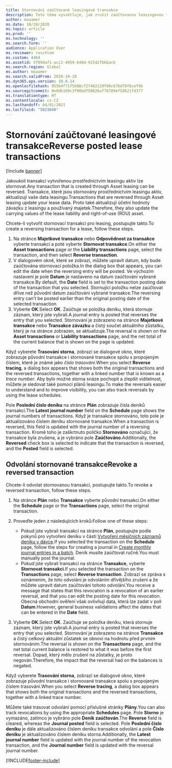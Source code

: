 ```yaml
---
title: Stornování zaúčtované leasingové transakce
description: Toto téma vysvětluje, jak zrušit zaúčtovanou leasingovou transakci. Jakoukoli transakci vytvořenou prostřednictvím leasingu aktiv lze stornovat.
author: moaamer
ms.date: 10/28/2020
ms.topic: article
ms.prod: ''
ms.technology: ''
ms.search.form: ''
audience: Application User
ms.reviewer: roschlom
ms.custom: 4464
ms.assetid: 5f89daf1-acc2-4959-b48d-91542fb6bacb
ms.search.region: Global
ms.author: moaamer
ms.search.validFrom: 2020-10-28
ms.dyn365.ops.version: 10.0.14
ms.openlocfilehash: 955b4f71f5698cf2f482129f00c676d70f6cef9b
ms.sourcegitcommit: 0e8db169c3f90bd750826af76709ef5d621fd377
ms.translationtype: HT
ms.contentlocale: cs-CZ
ms.lasthandoff: 04/01/2021
ms.locfileid: "5823040"
---
```

# <a name="reverse-posted-lease-transactions"></a><span data-ttu-id="dfb63-104">Stornování zaúčtované leasingové transakce</span><span class="sxs-lookup"><span data-stu-id="dfb63-104">Reverse posted lease transactions</span></span>

[!include [banner](../includes/banner.md)]

<span data-ttu-id="dfb63-105">Jakoukoli transakci vytvořenou prostřednictvím leasingu aktiv lze stornovat.</span><span class="sxs-lookup"><span data-stu-id="dfb63-105">Any transaction that is created through Asset leasing can be reversed.</span></span> <span data-ttu-id="dfb63-106">Transakce, které jsou stornovány prostřednictvím leasingu aktiv, aktualizují vaše data leasingu.</span><span class="sxs-lookup"><span data-stu-id="dfb63-106">Transactions that are reversed through Asset leasing update your lease data.</span></span> <span data-ttu-id="dfb63-107">Proto také aktualizují účetní hodnoty závazku z leasingu a používaný majetek.</span><span class="sxs-lookup"><span data-stu-id="dfb63-107">Therefore, they also update the carrying values of the lease liability and right-of-use (ROU) asset.</span></span>

<span data-ttu-id="dfb63-108">Chcete-li vytvořit stornovací transakci pro leasing, postupujte takto.</span><span class="sxs-lookup"><span data-stu-id="dfb63-108">To create a reversing transaction for a lease, follow these steps.</span></span>

1. <span data-ttu-id="dfb63-109">Na stránce **Majetkové transakce** nebo **Odpovědnost za transakce** vyberte transakci a poté vyberte **Stornovat transakce**.</span><span class="sxs-lookup"><span data-stu-id="dfb63-109">On either the **Asset transactions** page or the **Liability transactions** page, select the transaction, and then select **Reverse transaction**.</span></span>
2. <span data-ttu-id="dfb63-110">V dialogovém okně, které se zobrazí, můžete upravit datum, kdy bude zaúčtována stornovací položka.</span><span class="sxs-lookup"><span data-stu-id="dfb63-110">In the dialog box that appears, you can edit the date when the reversing entry will be posted.</span></span> <span data-ttu-id="dfb63-111">Ve výchozím nastavení je pole **Datum** je nastaveno na datum zaúčtování vybrané transakce.</span><span class="sxs-lookup"><span data-stu-id="dfb63-111">By default, the **Date** field is set to the transaction posting date of the transaction that you selected.</span></span> <span data-ttu-id="dfb63-112">Stornující položku nelze zaúčtovat dříve než původní datum zaúčtování vybrané transakce.</span><span class="sxs-lookup"><span data-stu-id="dfb63-112">The reversing entry can't be posted earlier than the original posting date of the selected transaction.</span></span>
3. <span data-ttu-id="dfb63-113">Vyberte **OK**.</span><span class="sxs-lookup"><span data-stu-id="dfb63-113">Select **OK**.</span></span> <span data-ttu-id="dfb63-114">Zaúčtuje se položka deníku, která stornuje záznam, který jste vybrali.</span><span class="sxs-lookup"><span data-stu-id="dfb63-114">A journal entry is posted that reverses the entry that you selected.</span></span> <span data-ttu-id="dfb63-115">Stornování je zobrazeno na stránce **Majetkové transakce** nebo **Transakce závazku** a čistý součet aktuálního zůstatku, který je na stránce zobrazen, se aktualizuje.</span><span class="sxs-lookup"><span data-stu-id="dfb63-115">The reversal is shown on the **Asset transactions** or **Liability transactions** page, and the net total of the current balance that is shown on the page is updated.</span></span>

<span data-ttu-id="dfb63-116">Když vyberete **Trasování storna**, zobrazí se dialogové okno, které zobrazuje původní transakce i stornované transakce spolu s propojeným číslem, které je známé jako *číslo trasování*.</span><span class="sxs-lookup"><span data-stu-id="dfb63-116">When you select **Reverse tracing**, a dialog box appears that shows both the original transactions and the reversed transactions, together with a linked number that is known as a *trace number*.</span></span> <span data-ttu-id="dfb63-117">Aby bylo možné storna snáze pochopit a zlepšit viditelnost, můžete je sledovat také pomocí plánů leasingu.</span><span class="sxs-lookup"><span data-stu-id="dfb63-117">To make the reversals easier to understand and to improve visibility, you can also track reversals by using the lease schedules.</span></span>

<span data-ttu-id="dfb63-118">Pole **Poslední číslo deníku** na stránce **Plán** zobrazuje čísla deníků transakcí.</span><span class="sxs-lookup"><span data-stu-id="dfb63-118">The **Latest journal number** field on the **Schedule** page shows the journal numbers of transactions.</span></span> <span data-ttu-id="dfb63-119">Když je transakce stornováno, toto pole je aktualizováno číslem deníku stornované transakce.</span><span class="sxs-lookup"><span data-stu-id="dfb63-119">When a transaction is reversed, this field is updated with the journal number of a reversing transaction.</span></span> <span data-ttu-id="dfb63-120">Kromě toho je zaškrtnuto políčko **Stornováno** označující, že transakce byla zrušena, a je vybráno pole **Zaúčtováno**.</span><span class="sxs-lookup"><span data-stu-id="dfb63-120">Additionally, the **Reversed** check box is selected to indicate that the transaction is reversed, and the **Posted** field is selected.</span></span>

## <a name="revoke-a-reversed-transaction"></a><span data-ttu-id="dfb63-121">Odvolání stornované transakce</span><span class="sxs-lookup"><span data-stu-id="dfb63-121">Revoke a reversed transaction</span></span>

<span data-ttu-id="dfb63-122">Chcete-li odvolat stornovanou transakci, postupujte takto.</span><span class="sxs-lookup"><span data-stu-id="dfb63-122">To revoke a reversed transaction, follow these steps.</span></span>

1. <span data-ttu-id="dfb63-123">Na stránce **Plán** nebo **Transakce** vyberte původní transakci.</span><span class="sxs-lookup"><span data-stu-id="dfb63-123">On either the **Schedule** page or the **Transactions** page, select the original transaction.</span></span>
2. <span data-ttu-id="dfb63-124">Proveďte jeden z následujících kroků:</span><span class="sxs-lookup"><span data-stu-id="dfb63-124">Follow one of these steps:</span></span>

    - <span data-ttu-id="dfb63-125">Pokud jste vybrali transakci na stránce **Plán**, postupujte podle pokynů pro vytvoření deníku v části [Vytvoření měsíčních záznamů deníku v dávce](create-monthly-journals-batch.md).</span><span class="sxs-lookup"><span data-stu-id="dfb63-125">If you selected the transaction on the **Schedule** page, follow the steps for creating a journal in [Create monthly journal entries in a batch](create-monthly-journals-batch.md).</span></span> <span data-ttu-id="dfb63-126">Deník musíte zaúčtovat ručně.</span><span class="sxs-lookup"><span data-stu-id="dfb63-126">You must manually post the journal.</span></span>
    - <span data-ttu-id="dfb63-127">Pokud jste vybrali transakci na stránce **Transakce**, vyberte **Stornovat transakci**.</span><span class="sxs-lookup"><span data-stu-id="dfb63-127">If you selected the transaction on the **Transactions** page, select **Reverse transaction**.</span></span> <span data-ttu-id="dfb63-128">Zobrazí se zpráva s oznámením, že toto odvolání je odvoláním dřívějšího zrušení a že můžete upravit datum zaúčtování tohoto odvolání.</span><span class="sxs-lookup"><span data-stu-id="dfb63-128">You receive a message that states that this revocation is a revocation of an earlier reversal, and that you can edit the posting date for this revocation.</span></span> <span data-ttu-id="dfb63-129">Obecná obchodní ověření však ovlivňují data, která lze zadat v poli **Datum**.</span><span class="sxs-lookup"><span data-stu-id="dfb63-129">However, general business validations affect the dates that can be entered in the **Date** field.</span></span> 

3. <span data-ttu-id="dfb63-130">Vyberte **OK**.</span><span class="sxs-lookup"><span data-stu-id="dfb63-130">Select **OK**.</span></span> <span data-ttu-id="dfb63-131">Zaúčtuje se položka deníku, která stornuje záznam, který jste vybrali.</span><span class="sxs-lookup"><span data-stu-id="dfb63-131">A journal entry is posted that reverses the entry that you selected.</span></span> <span data-ttu-id="dfb63-132">Stornování je zobrazeno na stránce **Transakce** a čistý celkový aktuální zůstatek se obnoví na hodnotu před prvním stornováním.</span><span class="sxs-lookup"><span data-stu-id="dfb63-132">The reversal is shown on the **Transactions** page, and the net total current balance is restored to what it was before the first reversal.</span></span> <span data-ttu-id="dfb63-133">Dopad, který mělo zrušení na zůstatky, je proto negován.</span><span class="sxs-lookup"><span data-stu-id="dfb63-133">Therefore, the impact that the reversal had on the balances is negated.</span></span>

<span data-ttu-id="dfb63-134">Když vyberete **Trasování storna**, zobrazí se dialogové okno, které zobrazuje původní transakce i stornované transakce spolu s propojeným číslem trasování.</span><span class="sxs-lookup"><span data-stu-id="dfb63-134">When you select **Reverse tracing**, a dialog box appears that shows both the original transactions and the reversed transactions, together with a linked trace number.</span></span>

<span data-ttu-id="dfb63-135">Můžete také trasovat odvolání pomocí příslušné stránky **Plány**.</span><span class="sxs-lookup"><span data-stu-id="dfb63-135">You can also track revocations by using the appropriate **Schedules** page.</span></span> <span data-ttu-id="dfb63-136">Pole **Storno** je vymazáno, zatímco je vybráno pole **Deník zaúčtován**.</span><span class="sxs-lookup"><span data-stu-id="dfb63-136">The **Reverse** field is cleared, whereas the **Journal posted** field is selected.</span></span> <span data-ttu-id="dfb63-137">Pole **Poslední číslo deníku** je dále aktualizováno číslem deníku transakce odvolání a pole **Číslo deníku** je aktualizováno číslem deníku storna.</span><span class="sxs-lookup"><span data-stu-id="dfb63-137">Additionally, the **Latest journal number** field is updated with the journal number of the revocation transaction, and the **Journal number** field is updated with the reversal journal number.</span></span>


[!INCLUDE[footer-include](../../includes/footer-banner.md)]